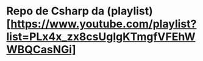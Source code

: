 # Repo de Csharp da (playlist)[https://www.youtube.com/playlist?list=PLx4x_zx8csUglgKTmgfVFEhWWBQCasNGi]
